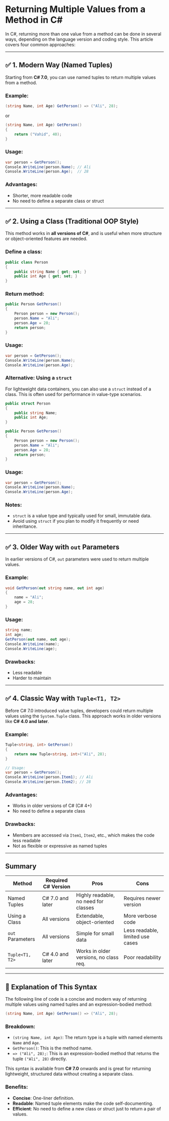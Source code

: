 
# Returning Multiple Values from a Method in C#

In C#, returning more than one value from a method can be done in several ways, depending on the language version and coding style. This article covers four common approaches:

---

## ✅ 1. Modern Way (Named Tuples)

Starting from **C# 7.0**, you can use named tuples to return multiple values from a method.

### Example:

```csharp
(string Name, int Age) GetPerson() => ("Ali", 28);
```

or

```csharp
(string Name, int Age) GetPerson()
{
    return ("Vahid", 40);
}
```

### Usage:

```csharp
var person = GetPerson();
Console.WriteLine(person.Name); // Ali
Console.WriteLine(person.Age);  // 28
```

### Advantages:
- Shorter, more readable code
- No need to define a separate class or struct

---

## ✅ 2. Using a Class (Traditional OOP Style)

This method works in **all versions of C#**, and is useful when more structure or object-oriented features are needed.

### Define a class:

```csharp
public class Person
{
    public string Name { get; set; }
    public int Age { get; set; }
}
```

### Return method:

```csharp
public Person GetPerson()
{
    Person person = new Person();
    person.Name = "Ali";
    person.Age = 28;
    return person;
}
```

### Usage:

```csharp
var person = GetPerson();
Console.WriteLine(person.Name);
Console.WriteLine(person.Age);
```


### Alternative: Using a `struct`

For lightweight data containers, you can also use a `struct` instead of a class. This is often used for performance in value-type scenarios.

```csharp
public struct Person
{
    public string Name;
    public int Age;
}

public Person GetPerson()
{
    Person person = new Person();
    person.Name = "Ali";
    person.Age = 28;
    return person;
}
```

### Usage:

```csharp
var person = GetPerson();
Console.WriteLine(person.Name);
Console.WriteLine(person.Age);
```

### Notes:
- `struct` is a value type and typically used for small, immutable data.
- Avoid using `struct` if you plan to modify it frequently or need inheritance.


---

## ✅ 3. Older Way with `out` Parameters

In earlier versions of C#, `out` parameters were used to return multiple values.

### Example:

```csharp
void GetPerson(out string name, out int age)
{
    name = "Ali";
    age = 28;
}
```

### Usage:

```csharp
string name;
int age;
GetPerson(out name, out age);
Console.WriteLine(name);
Console.WriteLine(age);
```

### Drawbacks:
- Less readable
- Harder to maintain

---

## ✅ 4. Classic Way with `Tuple<T1, T2>`

Before C# 7.0 introduced value tuples, developers could return multiple values using the `System.Tuple` class. This approach works in older versions like **C# 4.0 and later**.

### Example:

```csharp
Tuple<string, int> GetPerson()
{
    return new Tuple<string, int>("Ali", 28);
}

// Usage:
var person = GetPerson();
Console.WriteLine(person.Item1); // Ali
Console.WriteLine(person.Item2); // 28
```

### Advantages:
- Works in older versions of C# (C# 4+)
- No need to define a separate class

### Drawbacks:
- Members are accessed via `Item1`, `Item2`, etc., which makes the code less readable
- Not as flexible or expressive as named tuples

---

## Summary

| Method                | Required C# Version | Pros                                   | Cons                             |
|-----------------------|---------------------|----------------------------------------|----------------------------------|
| Named Tuples          | C# 7.0 and later     | Highly readable, no need for classes   | Requires newer version           |
| Using a Class         | All versions         | Extendable, object-oriented            | More verbose code                |
| `out` Parameters      | All versions         | Simple for small data                  | Less readable, limited use cases |
| `Tuple<T1, T2>`       | C# 4.0 and later     | Works in older versions, no class req. | Poor readability                 |

---

## 🧠 Explanation of This Syntax

The following line of code is a concise and modern way of returning multiple values using named tuples and an expression-bodied method:

```csharp
(string Name, int Age) GetPerson() => ("Ali", 28);
```

### Breakdown:

- `(string Name, int Age)`: The return type is a tuple with named elements `Name` and `Age`.
- `GetPerson()`: This is the method name.
- `=> ("Ali", 28);`: This is an expression-bodied method that returns the tuple `("Ali", 28)` directly.

This syntax is available from **C# 7.0** onwards and is great for returning lightweight, structured data without creating a separate class.

### Benefits:
- **Concise**: One-liner definition.
- **Readable**: Named tuple elements make the code self-documenting.
- **Efficient**: No need to define a new class or struct just to return a pair of values.
